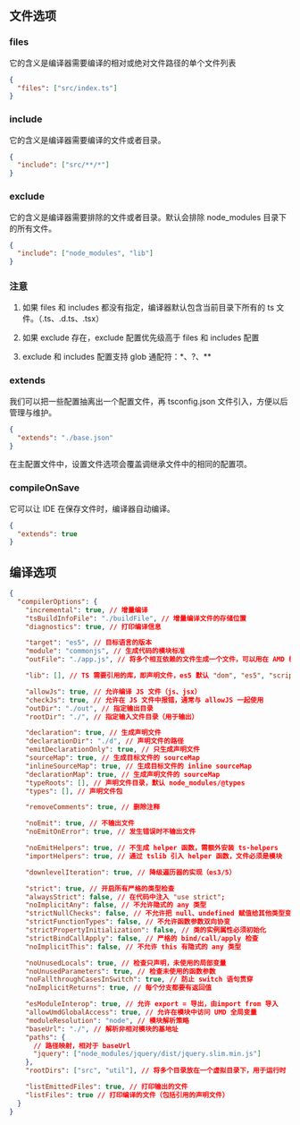 ## 文件选项

### files

它的含义是编译器需要编译的相对或绝对文件路径的单个文件列表

```json
{
  "files": ["src/index.ts"]
}
```

### include

它的含义是编译器需要编译的文件或者目录。

```json
{
  "include": ["src/**/*"]
}
```

### exclude

它的含义是编译器需要排除的文件或者目录。默认会排除 node_modules 目录下的所有文件。

```json
{
  "include": ["node_modules", "lib"]
}
```

### 注意

1. 如果 files 和 includes 都没有指定，编译器默认包含当前目录下所有的 ts 文件。（.ts、.d.ts、.tsx）

2. 如果 exclude 存在，exclude 配置优先级高于 files 和 includes 配置

3. exclude 和 includes 配置支持 glob 通配符：\*、?、\*\*

### extends

我们可以把一些配置抽离出一个配置文件，再 tsconfig.json 文件引入，方便以后管理与维护。

```json
{
  "extends": "./base.json"
}
```

在主配置文件中，设置文件选项会覆盖调继承文件中的相同的配置项。

### compileOnSave

它可以让 IDE 在保存文件时，编译器自动编译。

```json
{
  "extends": true
}
```

## 编译选项

```json
{
  "compilerOptions": {
    "incremental": true, // 增量编译
    "tsBuildInfoFile": "./buildFile", // 增量编译文件的存储位置
    "diagnostics": true, // 打印编译信息

    "target": "es5", // 目标语言的版本
    "module": "commonjs", // 生成代码的模块标准
    "outFile": "./app.js", // 将多个相互依赖的文件生成一个文件，可以用在 AMD 模块中

    "lib": [], // TS 需要引用的库，即声明文件，es5 默认 "dom", "es5", "scripthost"

    "allowJs": true, // 允许编译 JS 文件（js、jsx）
    "checkJs": true, // 允许在 JS 文件中报错，通常与 allowJS 一起使用
    "outDir": "./out", // 指定输出目录
    "rootDir": "./", // 指定输入文件目录（用于输出）

    "declaration": true, // 生成声明文件
    "declarationDir": "./d", // 声明文件的路径
    "emitDeclarationOnly": true, // 只生成声明文件
    "sourceMap": true, // 生成目标文件的 sourceMap
    "inlineSourceMap": true, // 生成目标文件的 inline sourceMap
    "declarationMap": true, // 生成声明文件的 sourceMap
    "typeRoots": [], // 声明文件目录，默认 node_modules/@types
    "types": [], // 声明文件包

    "removeComments": true, // 删除注释

    "noEmit": true, // 不输出文件
    "noEmitOnError": true, // 发生错误时不输出文件

    "noEmitHelpers": true, // 不生成 helper 函数，需额外安装 ts-helpers
    "importHelpers": true, // 通过 tslib 引入 helper 函数，文件必须是模块

    "downlevelIteration": true, // 降级遍历器的实现（es3/5）

    "strict": true, // 开启所有严格的类型检查
    "alwaysStrict": false, // 在代码中注入 "use strict";
    "noImplicitAny": false, // 不允许隐式的 any 类型
    "strictNullChecks": false, // 不允许把 null、undefined 赋值给其他类型变量
    "strictFunctionTypes": false, // 不允许函数参数双向协变
    "strictPropertyInitialization": false, // 类的实例属性必须初始化
    "strictBindCallApply": false, // 严格的 bind/call/apply 检查
    "noImplicitThis": false, // 不允许 this 有隐式的 any 类型

    "noUnusedLocals": true, // 检查只声明，未使用的局部变量
    "noUnusedParameters": true, // 检查未使用的函数参数
    "noFallthroughCasesInSwitch": true, // 防止 switch 语句贯穿
    "noImplicitReturns": true, // 每个分支都要有返回值

    "esModuleInterop": true, // 允许 export = 导出，由import from 导入
    "allowUmdGlobalAccess": true, // 允许在模块中访问 UMD 全局变量
    "moduleResolution": "node", // 模块解析策略
    "baseUrl": "./", // 解析非相对模块的基地址
    "paths": {
      // 路径映射，相对于 baseUrl
      "jquery": ["node_modules/jquery/dist/jquery.slim.min.js"]
    },
    "rootDirs": ["src", "util"], // 将多个目录放在一个虚拟目录下，用于运行时

    "listEmittedFiles": true, // 打印输出的文件
    "listFiles": true // 打印编译的文件（包括引用的声明文件）
  }
}
```
